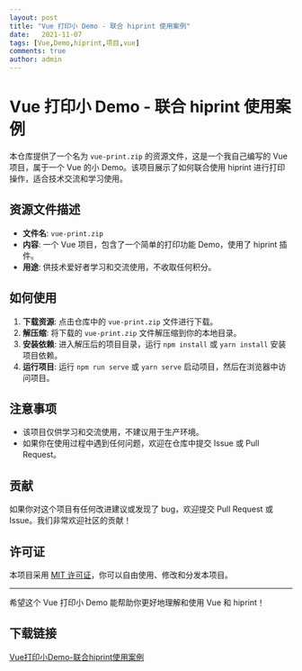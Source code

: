 ```yaml
---
layout: post
title: "Vue 打印小 Demo - 联合 hiprint 使用案例"
date:   2021-11-07
tags: [Vue,Demo,hiprint,项目,vue]
comments: true
author: admin
---
```

# Vue 打印小 Demo - 联合 hiprint 使用案例

本仓库提供了一个名为 `vue-print.zip` 的资源文件，这是一个我自己编写的 Vue 项目，属于一个 Vue 的小 Demo。该项目展示了如何联合使用 hiprint 进行打印操作，适合技术交流和学习使用。

## 资源文件描述

- **文件名**: `vue-print.zip`
- **内容**: 一个 Vue 项目，包含了一个简单的打印功能 Demo，使用了 hiprint 插件。
- **用途**: 供技术爱好者学习和交流使用，不收取任何积分。

## 如何使用

1. **下载资源**: 点击仓库中的 `vue-print.zip` 文件进行下载。
2. **解压缩**: 将下载的 `vue-print.zip` 文件解压缩到你的本地目录。
3. **安装依赖**: 进入解压后的项目目录，运行 `npm install` 或 `yarn install` 安装项目依赖。
4. **运行项目**: 运行 `npm run serve` 或 `yarn serve` 启动项目，然后在浏览器中访问项目。

## 注意事项

- 该项目仅供学习和交流使用，不建议用于生产环境。
- 如果你在使用过程中遇到任何问题，欢迎在仓库中提交 Issue 或 Pull Request。

## 贡献

如果你对这个项目有任何改进建议或发现了 bug，欢迎提交 Pull Request 或 Issue。我们非常欢迎社区的贡献！

## 许可证

本项目采用 [MIT 许可证](LICENSE)，你可以自由使用、修改和分发本项目。

---

希望这个 Vue 打印小 Demo 能帮助你更好地理解和使用 Vue 和 hiprint！

## 下载链接

[Vue打印小Demo-联合hiprint使用案例](https://pan.quark.cn/s/f4f9f162f419)